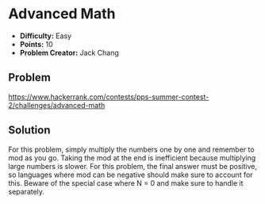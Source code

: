 # Advanced Math

* **Difficulty:** Easy
* **Points:** 10
* **Problem Creator:** Jack Chang

## Problem

https://www.hackerrank.com/contests/pps-summer-contest-2/challenges/advanced-math

## Solution

For this problem, simply multiply the numbers one by one and remember to mod as you go. Taking the mod at the end is inefficient because multiplying large numbers is slower. For this problem, the final answer must be positive, so languages where mod can be negative should make sure to account for this. Beware of the special case where N = 0 and make sure to handle it separately.

